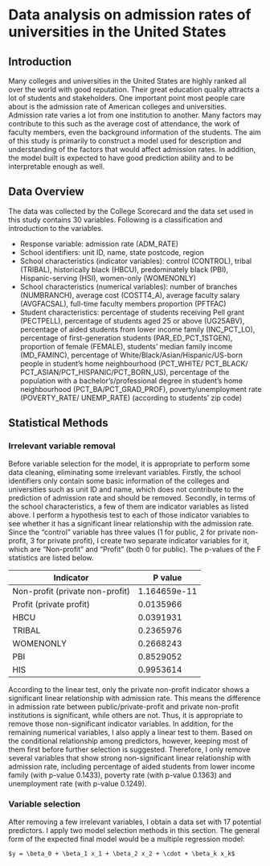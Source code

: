 # Data analysis on admission rates of universities in the United States

## Introduction

Many colleges and universities in the United States are highly ranked all over the world with good reputation. Their great education quality attracts a lot of students and stakeholders. One important point most people care about is the admission rate of American colleges and universities. Admission rate varies a lot from one institution to another. Many factors may contribute to this such as the average cost of attendance, the work of faculty members, even the background information of the students. The aim of this study is primarily to construct a model used for description and understanding of the factors that would affect admission rates. In addition, the model built is expected to have good prediction ability and to be interpretable enough as well. 

## Data Overview

The data was collected by the College Scorecard and the data set used in this study contains 30 variables. Following is a classification and introduction to the variables. 
*	Response variable: admission rate (ADM_RATE)
*	School identifiers: unit ID, name, state postcode, region
*	School characteristics (indicator variables): control (CONTROL), tribal (TRIBAL), historically black (HBCU), predominately black (PBI), Hispanic-serving (HSI), women-only (WOMENONLY)
*	School characteristics (numerical variables): number of branches (NUMBRANCH), average cost (COSTT4_A), average faculty salary (AVGFACSAL), full-time faculty members proportion (PFTFAC)
*	Student characteristics: percentage of students receiving Pell grant (PECTPELL), percentage of students aged 25 or above (UG25ABV), percentage of aided students from lower income family (INC_PCT_LO), percentage of first-generation students (PAR_ED_PCT_1STGEN), proportion of female (FEMALE), students’ median family income (MD_FAMINC), percentage of White/Black/Asian/Hispanic/US-born people in student’s home neighbourhood (PCT_WHITE/ PCT_BLACK/ PCT_ASIAN/PCT_HISPANIC/PCT_BORN_US), percentage of the population with a bachelor’s/professional degree in student’s home neighbourhood (PCT_BA/PCT_GRAD_PROF), poverty/unemployment rate (POVERTY_RATE/ UNEMP_RATE) (according to students’ zip code)

## Statistical Methods

### Irrelevant variable removal

Before variable selection for the model, it is appropriate to perform some data cleaning, eliminating some irrelevant variables. Firstly, the school identifiers only contain some basic information of the colleges and universities such as unit ID and name, which does not contribute to the prediction of admission rate and should be removed. Secondly, in terms of the school characteristics, a few of them are indicator variables as listed above. I perform a hypothesis test to each of those indicator variables to see whether it has a significant linear relationship with the admission rate. Since the “control” variable has three values (1 for public, 2 for private non-profit, 3 for private profit), I create two separate indicator variables for it, which are “Non-profit” and “Profit” (both 0 for public). The p-values of the F statistics are listed below.



Indicator |	P value
------------ | -------------
Non-profit (private non-profit)	| 1.164659e-11
Profit (private profit)	| 0.0135966
HBCU | 0.0391931
TRIBAL	| 0.2365976
WOMENONLY |	0.2668243
PBI |	0.8529052
HIS | 0.9953614






According to the linear test, only the private non-profit indicator shows a significant linear relationship with admission rate. This means the difference in admission rate between public/private-profit and private non-profit institutions is significant, while others are not. Thus, it is appropriate to remove those non-significant indicator variables. 
In addition, for the remaining numerical variables, I also apply a linear test to them. Based on the conditional relationship among predictors, however, keeping most of them first before further selection is suggested. Therefore, I only remove several variables that show strong non-significant linear relationship with admission rate, including percentage of aided students from lower income family (with p-value 0.1433), poverty rate (with p-value 0.1363) and unemployment rate (with p-value 0.1249).



### Variable selection

After removing a few irrelevant variables, I obtain a data set with 17 potential predictors. I apply two model selection methods in this section. 
The general form of the expected final model would be a multiple regression model: 
```markdown
$y = \beta_0 + \beta_1 x_1 + \beta_2 x_2 + \cdot + \beta_k x_k$
```

